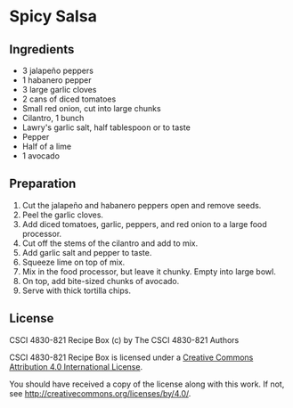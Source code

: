 # Spicy Salsa

## Ingredients

*   3 jalapeño peppers
*   1 habanero pepper
*   3 large garlic cloves
*   2 cans of diced tomatoes
*   Small red onion, cut into large chunks
*   Cilantro, 1 bunch
*   Lawry's garlic salt, half tablespoon or to taste
*   Pepper
*   Half of a lime
*   1 avocado

## Preparation

1.  Cut the jalapeño and habanero peppers open and remove seeds.
2.  Peel the garlic cloves.
3.  Add diced tomatoes, garlic, peppers, and red onion to a large food
    processor.
4.  Cut off the stems of the cilantro and add to mix.
5.  Add garlic salt and pepper to taste.
6.  Squeeze lime on top of mix.
7.  Mix in the food processor, but leave it chunky. Empty into large bowl.
8.  On top, add bite-sized chunks of avocado.
9.  Serve with thick tortilla chips.

## License

CSCI 4830-821 Recipe Box (c) by The CSCI 4830-821 Authors

CSCI 4830-821 Recipe Box is licensed under a [Creative Commons Attribution 4.0
International License](http://creativecommons.org/licenses/by/4.0/).

You should have received a copy of the license along with this
work.  If not, see <http://creativecommons.org/licenses/by/4.0/>.

